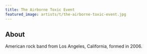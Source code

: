 ```yaml
---
title: The Airborne Toxic Event
featured_image: artists/t/the-airborne-toxic-event.jpg
---
```

## About

American rock band from Los Angeles, California, formed in 2006. 
